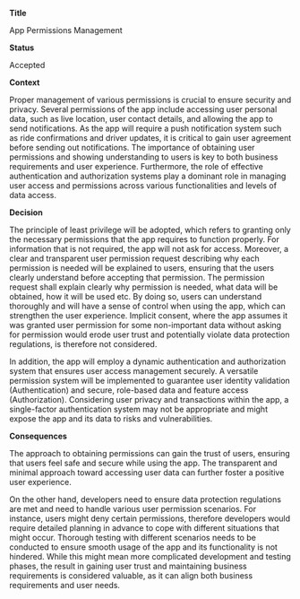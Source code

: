 ﻿**Title**

App Permissions Management

**Status**

Accepted

**Context**

Proper management of various permissions is crucial to ensure security and privacy. Several permissions of the app include accessing user personal data, such as live location, user contact details, and allowing the app to send notifications. As the app will require a push notification system such as ride confirmations and driver updates, it is critical to gain user agreement before sending out notifications. The importance of obtaining user permissions and showing understanding to users is key to both business requirements and user experience. Furthermore, the role of effective authentication and authorization systems play a dominant role in managing user access and permissions across various functionalities and levels of data access. 

**Decision**

The principle of least privilege will be adopted, which refers to granting only the necessary permissions that the app requires to function properly. For information that is not required, the app will not ask for access. Moreover, a clear and transparent user permission request describing why each permission is needed will be explained to users, ensuring that the users clearly understand before accepting that permission. The permission request shall explain clearly why permission is needed, what data will be obtained, how it will be used etc. By doing so, users can understand thoroughly and will have a sense of control when using the app, which can strengthen the user experience. Implicit consent, where the app assumes it was granted user permission for some non-important data without asking for permission would erode user trust and potentially violate data protection regulations, is therefore not considered.

In addition, the app will employ a dynamic authentication and authorization system that ensures user access management securely. A versatile permission system will be implemented to guarantee user identity validation (Authentication) and secure, role-based data and feature access (Authorization). Considering user privacy and transactions within the app, a single-factor authentication system may not be appropriate and might expose the app and its data to risks and vulnerabilities.

**Consequences**

The approach to obtaining permissions can gain the trust of users, ensuring that users feel safe and secure while using the app. The transparent and minimal approach toward accessing user data can further foster a positive user experience. 

On the other hand, developers need to ensure data protection regulations are met and need to handle various user permission scenarios. For instance, users might deny certain permissions, therefore developers would require detailed planning in advance to cope with different situations that might occur. Thorough testing with different scenarios needs to be conducted to ensure smooth usage of the app and its functionality is not hindered. While this might mean more complicated development and testing phases, the result in gaining user trust and maintaining business requirements is considered valuable, as it can align both business requirements and user needs.
